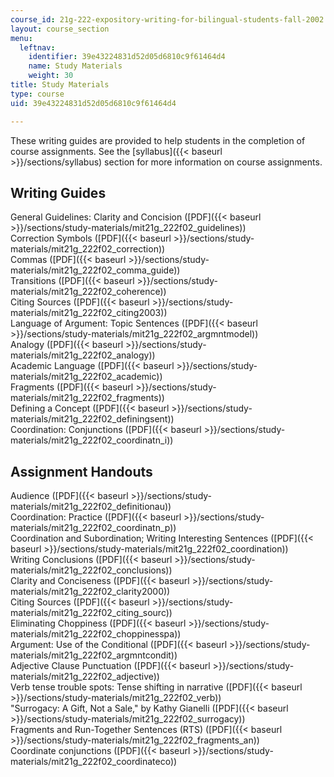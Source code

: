 ```yaml
---
course_id: 21g-222-expository-writing-for-bilingual-students-fall-2002
layout: course_section
menu:
  leftnav:
    identifier: 39e43224831d52d05d6810c9f61464d4
    name: Study Materials
    weight: 30
title: Study Materials
type: course
uid: 39e43224831d52d05d6810c9f61464d4

---
```


These writing guides are provided to help students in the completion of course assignments. See the [syllabus]({{< baseurl >}}/sections/syllabus) section for more information on course assignments.

Writing Guides
--------------

General Guidelines: Clarity and Concision ([PDF]({{< baseurl >}}/sections/study-materials/mit21g_222f02_guidelines))  
Correction Symbols ([PDF]({{< baseurl >}}/sections/study-materials/mit21g_222f02_correction))  
Commas ([PDF]({{< baseurl >}}/sections/study-materials/mit21g_222f02_comma_guide))  
Transitions ([PDF]({{< baseurl >}}/sections/study-materials/mit21g_222f02_coherence))  
Citing Sources ([PDF]({{< baseurl >}}/sections/study-materials/mit21g_222f02_citing2003))  
Language of Argument: Topic Sentences ([PDF]({{< baseurl >}}/sections/study-materials/mit21g_222f02_argmntmodel))  
Analogy ([PDF]({{< baseurl >}}/sections/study-materials/mit21g_222f02_analogy))  
Academic Language ([PDF]({{< baseurl >}}/sections/study-materials/mit21g_222f02_academic))  
Fragments ([PDF]({{< baseurl >}}/sections/study-materials/mit21g_222f02_fragments))  
Defining a Concept ([PDF]({{< baseurl >}}/sections/study-materials/mit21g_222f02_definingsent))  
Coordination: Conjunctions ([PDF]({{< baseurl >}}/sections/study-materials/mit21g_222f02_coordinatn_i))

Assignment Handouts
-------------------

Audience ([PDF]({{< baseurl >}}/sections/study-materials/mit21g_222f02_definitionau))  
Coordination: Practice ([PDF]({{< baseurl >}}/sections/study-materials/mit21g_222f02_coordinatn_p))  
Coordination and Subordination; Writing Interesting Sentences ([PDF]({{< baseurl >}}/sections/study-materials/mit21g_222f02_coordination))  
Writing Conclusions ([PDF]({{< baseurl >}}/sections/study-materials/mit21g_222f02_conclusions))  
Clarity and Conciseness ([PDF]({{< baseurl >}}/sections/study-materials/mit21g_222f02_clarity2000))  
Citing Sources ([PDF]({{< baseurl >}}/sections/study-materials/mit21g_222f02_citing_sourc))  
Eliminating Choppiness ([PDF]({{< baseurl >}}/sections/study-materials/mit21g_222f02_choppinesspa))  
Argument: Use of the Conditional ([PDF]({{< baseurl >}}/sections/study-materials/mit21g_222f02_argmntcondit))  
Adjective Clause Punctuation ([PDF]({{< baseurl >}}/sections/study-materials/mit21g_222f02_adjective))  
Verb tense trouble spots: Tense shifting in narrative ([PDF]({{< baseurl >}}/sections/study-materials/mit21g_222f02_verb))  
"Surrogacy: A Gift, Not a Sale," by Kathy Gianelli ([PDF]({{< baseurl >}}/sections/study-materials/mit21g_222f02_surrogacy))  
Fragments and Run-Together Sentences (RTS) ([PDF]({{< baseurl >}}/sections/study-materials/mit21g_222f02_fragments_an))  
Coordinate conjunctions ([PDF]({{< baseurl >}}/sections/study-materials/mit21g_222f02_coordinateco))